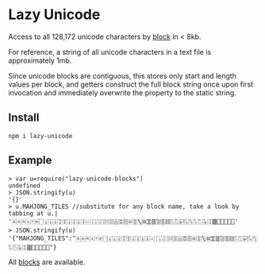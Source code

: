 # Lazy Unicode

Access to all 128,172 unicode characters by [block](https://github.com/mathiasbynens/unicode-9.0.0/tree/master/Block) in < 8kb.

For reference, a string of all unicode characters in a text file is approximately 1mb.

Since unicode blocks are contiguous, this stores only start and length values per block,
and getters construct the full block string once upon first invocation and immediately overwrite the property to the static string.

## Install
	npm i lazy-unicode

## Example
	> var u=require("lazy-unicode-blocks")
	undefined
	> JSON.stringify(u)
	'{}'
	> u.MAHJONG_TILES //substitute for any block name, take a look by tabbing at u.|
	'🀀🀁🀂🀃🀄🀅🀆🀇🀈🀉🀊🀋🀌🀍🀎🀏🀐🀑🀒🀓🀔🀕🀖🀗🀘🀙🀚🀛🀜🀝🀞🀟🀠🀡🀢🀣🀤🀥🀦🀧🀨🀩🀪🀫🀬🀭🀮🀯🀰'
	> JSON.stringify(u)
	'{"MAHJONG_TILES":"🀀🀁🀂🀃🀄🀅🀆🀇🀈🀉🀊🀋🀌🀍🀎🀏🀐🀑🀒🀓🀔🀕🀖🀗🀘🀙🀚🀛🀜🀝🀞🀟🀠🀡🀢🀣🀤🀥🀦🀧🀨🀩🀪🀫🀬🀭🀮🀯🀰"}
	
All [blocks](https://github.com/mathiasbynens/unicode-9.0.0/tree/master/Block) are available.